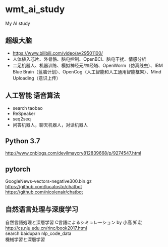 # wmt_ai_study
My AI study

## 超级大脑  
* https://www.bilibili.com/video/av29501100/  
* 人体植入芯片、外骨骼、脑电控制、OpenBCI、脑电干扰、情感分析  
* 二足机器人、机器训练、模拟神经元/神经塔、OpenWorm（仿真线虫）、IBM Blue Brain（蓝脑计划）、OpenCog（人工智能和人工通用智能框架）、Mind Uploading（意识上传）  

## 人工智能 语音算法  
* search taobao  
* ReSpeaker  
* seq2seq  
* 问答机器人，聊天机器人，对话机器人  

## Python 3.7  
http://www.cnblogs.com/devilmaycry812839668/p/9274547.html  

## pytorch  
GoogleNews-vectors-negative300.bin.gz  
https://github.com/lucatosto/chatbot  
https://github.com/nicolenair/chatbot  

## 自然语言处理与深度学习  
自然言語処理と深層学習 C言語によるシミュレーション by 小高 知宏  
http://cs.nju.edu.cn/rinc/book2017.html  
search baidupan nlp_code_data  
機械学習と深層学習  

